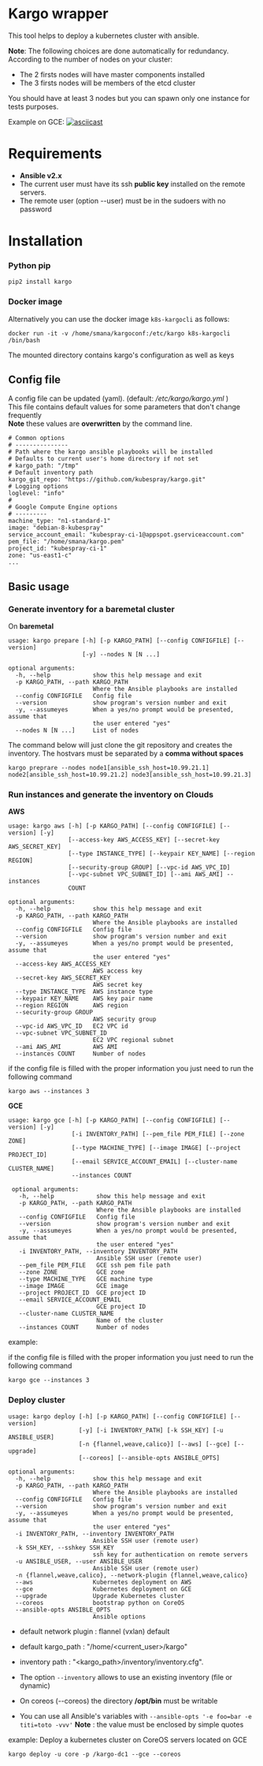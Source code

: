 Kargo wrapper
=============

This tool helps to deploy a kubernetes cluster with ansible.

**Note**: The following choices are done automatically for redundancy.
According to the number of nodes on your cluster:

-   The 2 firsts nodes will have master components installed
-   The 3 firsts nodes will be members of the etcd cluster

You should have at least 3 nodes but you can spawn only one instance for
tests purposes.

Example on GCE:
[![asciicast](https://asciinema.org/a/38yu9fh7r2lq2hd4xlvtngadp.png)](https://asciinema.org/a/38yu9fh7r2lq2hd4xlvtngadp?speed=4)

Requirements
============

-   **Ansible v2.x**
-   The current user must have its ssh **public key** installed on the
    remote servers.
-   The remote user (option --user) must be in the sudoers with no
    password

Installation
============

### Python pip

    pip2 install kargo


### Docker image
Alternatively you can use the docker image `k8s-kargocli` as follows:

    docker run -it -v /home/smana/kargoconf:/etc/kargo k8s-kargocli /bin/bash

The mounted directory contains kargo's configuration as well as keys

Config file
-----------

A config file can be updated (yaml). (default: */etc/kargo/kargo.yml* ) </br>
This file contains default values for some parameters that don't change
frequently </br>
**Note** these values are **overwritten** by the command line.


    # Common options
    # ---------------
    # Path where the kargo ansible playbooks will be installed
    # Defaults to current user's home directory if not set
    # kargo_path: "/tmp"
    # Default inventory path
    kargo_git_repo: "https://github.com/kubespray/kargo.git"
    # Logging options
    loglevel: "info"
    #
    # Google Compute Engine options
    # ---------
    machine_type: "n1-standard-1"
    image: "debian-8-kubespray"
    service_account_email: "kubespray-ci-1@appspot.gserviceaccount.com"
    pem_file: "/home/smana/kargo.pem"
    project_id: "kubespray-ci-1"
    zone: "us-east1-c"
    ...

Basic usage
-----------

### Generate inventory for a baremetal cluster

On **baremetal**

    usage: kargo prepare [-h] [-p KARGO_PATH] [--config CONFIGFILE] [--version]
                         [-y] --nodes N [N ...]

    optional arguments:
      -h, --help            show this help message and exit
      -p KARGO_PATH, --path KARGO_PATH
                            Where the Ansible playbooks are installed
      --config CONFIGFILE   Config file
      --version             show program's version number and exit
      -y, --assumeyes       When a yes/no prompt would be presented, assume that
                            the user entered "yes"
      --nodes N [N ...]     List of nodes

The command below will just clone the git repository and creates the
inventory.
The hostvars must be separated by a **comma without spaces**

    kargo preprare --nodes node1[ansible_ssh_host=10.99.21.1] node2[ansible_ssh_host=10.99.21.2] node3[ansible_ssh_host=10.99.21.3]

### Run instances and generate the inventory on Clouds

**AWS**

    usage: kargo aws [-h] [-p KARGO_PATH] [--config CONFIGFILE] [--version] [-y]
                     [--access-key AWS_ACCESS_KEY] [--secret-key AWS_SECRET_KEY]
                     [--type INSTANCE_TYPE] [--keypair KEY_NAME] [--region REGION]
                     [--security-group GROUP] [--vpc-id AWS_VPC_ID]
                     [--vpc-subnet VPC_SUBNET_ID] [--ami AWS_AMI] --instances
                     COUNT

    optional arguments:
      -h, --help            show this help message and exit
      -p KARGO_PATH, --path KARGO_PATH
                            Where the Ansible playbooks are installed
      --config CONFIGFILE   Config file
      --version             show program's version number and exit
      -y, --assumeyes       When a yes/no prompt would be presented, assume that
                            the user entered "yes"
      --access-key AWS_ACCESS_KEY
                            AWS access key
      --secret-key AWS_SECRET_KEY
                            AWS secret key
      --type INSTANCE_TYPE  AWS instance type
      --keypair KEY_NAME    AWS key pair name
      --region REGION       AWS region
      --security-group GROUP
                            AWS security group
      --vpc-id AWS_VPC_ID   EC2 VPC id
      --vpc-subnet VPC_SUBNET_ID
                            EC2 VPC regional subnet
      --ami AWS_AMI         AWS AMI
      --instances COUNT     Number of nodes

if the config file is filled with the proper information you just need to run the following command

    kargo aws --instances 3

**GCE** 

    usage: kargo gce [-h] [-p KARGO_PATH] [--config CONFIGFILE] [--version] [-y]                                        
                      [-i INVENTORY_PATH] [--pem_file PEM_FILE] [--zone ZONE]
                      [--type MACHINE_TYPE] [--image IMAGE] [--project PROJECT_ID]
                      [--email SERVICE_ACCOUNT_EMAIL] [--cluster-name CLUSTER_NAME]
                      --instances COUNT
     
     optional arguments:
       -h, --help            show this help message and exit
       -p KARGO_PATH, --path KARGO_PATH
                             Where the Ansible playbooks are installed
       --config CONFIGFILE   Config file
       --version             show program's version number and exit
       -y, --assumeyes       When a yes/no prompt would be presented, assume that
                             the user entered "yes"
       -i INVENTORY_PATH, --inventory INVENTORY_PATH
                             Ansible SSH user (remote user)
       --pem_file PEM_FILE   GCE ssh pem file path
       --zone ZONE           GCE zone
       --type MACHINE_TYPE   GCE machine type
       --image IMAGE         GCE image
       --project PROJECT_ID  GCE project ID
       --email SERVICE_ACCOUNT_EMAIL
                             GCE project ID
       --cluster-name CLUSTER_NAME
                             Name of the cluster
       --instances COUNT     Number of nodes


example:

if the config file is filled with the proper information you just need to run the following command

    kargo gce --instances 3


### Deploy cluster

    usage: kargo deploy [-h] [-p KARGO_PATH] [--config CONFIGFILE] [--version]
                        [-y] [-i INVENTORY_PATH] [-k SSH_KEY] [-u ANSIBLE_USER]
                        [-n {flannel,weave,calico}] [--aws] [--gce] [--upgrade]
                        [--coreos] [--ansible-opts ANSIBLE_OPTS]
    
    optional arguments:
      -h, --help            show this help message and exit
      -p KARGO_PATH, --path KARGO_PATH
                            Where the Ansible playbooks are installed
      --config CONFIGFILE   Config file
      --version             show program's version number and exit
      -y, --assumeyes       When a yes/no prompt would be presented, assume that
                            the user entered "yes"
      -i INVENTORY_PATH, --inventory INVENTORY_PATH
                            Ansible SSH user (remote user)
      -k SSH_KEY, --sshkey SSH_KEY
                            ssh key for authentication on remote servers
      -u ANSIBLE_USER, --user ANSIBLE_USER
                            Ansible SSH user (remote user)
      -n {flannel,weave,calico}, --network-plugin {flannel,weave,calico}
      --aws                 Kubernetes deployment on AWS
      --gce                 Kubernetes deployment on GCE
      --upgrade             Upgrade Kubernetes cluster
      --coreos              bootstrap python on CoreOS
      --ansible-opts ANSIBLE_OPTS
                            Ansible options

-   default network plugin : flannel (vxlan) default
-   default kargo\_path : "/home/\<current\_user\>/kargo"
-   inventory path : "\<kargo\_path\>/inventory/inventory.cfg".
-   The option `--inventory` allows to use an existing inventory (file or dynamic)
-   On coreos (--coreos) the directory **/opt/bin** must be writable

- You can use all Ansible's variables with
`--ansible-opts '-e foo=bar -e titi=toto -vvv'`
**Note** : the value must be enclosed by simple quotes

example: Deploy a kubernetes cluster on CoreOS servers located on GCE

    kargo deploy -u core -p /kargo-dc1 --gce --coreos
